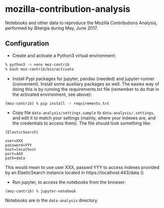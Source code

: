 # mozilla-contribution-analysis

Notebooks and other data to reproduce the Mozilla Contributions Analysis, performed by Bitergia during May, June 2017.

## Configuration

* Create and activate a Python3 virtual environment:

```bash
% python3 -m venv moz-contrib
% bash moz-contrib/bin/activate
```

* Install Pypi packages for jupyter, pandas (needed) and jupyter-runner (convenient). Install some auxiliary packages as well. The easies way of doing this is by running the requirements.txt file (remember to do that in the activated environment, see above):

```bash
(moz-contrib) % pip install -r requirements.txt
```

* Copy file `data-analysis/settings.sample` to `data-analysis/.settings`, and edit it to match your settings (mainly, where your indexes are, and the credentials to access them). The file should look something like:

```
[ElasticSearch]

user=XXX
password=YYY
host=localhost
port=443
path=data
```

This would mean to use user XXX, passwd YYY to access indexes provided by an ElasticSearch instance located in https://localhost:443/data ()

* Run jupyter, to access the notebooks from the browser:

```
(moz-contrib) % jupyter-notebook
```

Notebooks are in the `data-analysis` directory.
